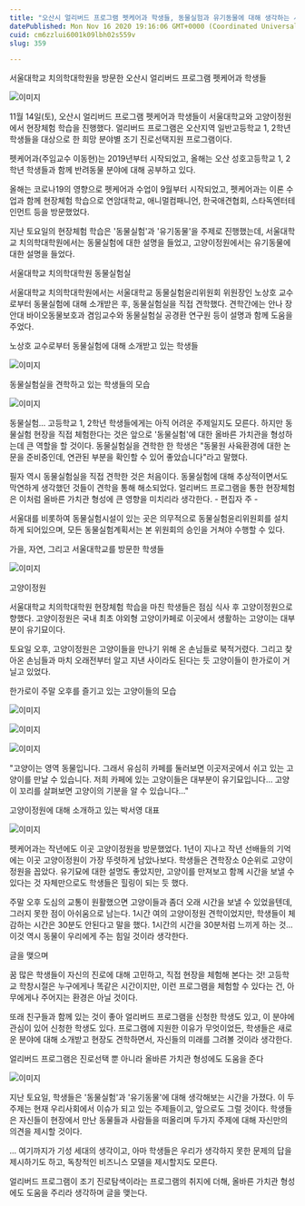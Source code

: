 ```yaml
---
title: "오산시 얼리버드 프로그램 펫케어과 학생들, 동물실험과 유기동물에 대해 생각하는 시간을 갖다"
datePublished: Mon Nov 16 2020 19:16:06 GMT+0000 (Coordinated Universal Time)
cuid: cm6zzlui6001k09lbh02s559v
slug: 359

---
```



서울대학교 치의학대학원을 방문한 오산시 얼리버드 프로그램 펫케어과 학생들

![이미지](https://cdn.hashnode.com/res/hashnode/image/upload/v1739248405167/373e4fbe-1c74-43a9-986b-3dcf49c207a0.jpeg)

11월 14일(토), 오산시 얼리버드 프로그램 펫케어과 학생들이 서울대학교와 고양이정원에서 현장체험 학습을 진행했다. 얼리버드 프로그램은 오산지역 일반고등학교 1, 2학년 학생들을 대상으로 한 희망 분야별 조기 진로선택지원 프로그램이다.

펫케어과(주임교수 이동현)는 2019년부터 시작되었고, 올해는 오산 성호고등학교 1, 2학년 학생들과 함께 반려동물 분야에 대해 공부하고 있다.

올해는 코로나19의 영향으로 펫케어과 수업이 9월부터 시작되었고, 펫케어과는 이론 수업과 함께 현장체험 학습으로 연암대학교, 애니멀컴패니언, 한국애견협회, 스타독엔터테인먼트 등을 방문했었다.

지난 토요일의 현장체험 학습은 '동물실험'과 '유기동물'을 주제로 진행했는데, 서울대학교 치의학대학원에서는 동물실험에 대한 설명을 들었고, 고양이정원에서는 유기동물에 대한 설명을 들었다.

서울대학교 치의학대학원 동물실험실

서울대학교 치의학대학원에서는 서울대학교 동물실험윤리위원회 위원장인 노상호 교수로부터 동물실험에 대해 소개받은 후, 동물실험실을 직접 견학했다. 견학간에는 안나 장안대 바이오동물보호과 겸임교수와 동물실험실 공경환 연구원 등이 설명과 함께 도움을 주었다.

노상호 교수로부터 동물실험에 대해 소개받고 있는 학생들

![이미지](https://cdn.hashnode.com/res/hashnode/image/upload/v1739248407779/5e6d51c1-0204-4a9d-aa18-684461c4d7b6.png)

동물실험실을 견학하고 있는 학생들의 모습

![이미지](https://cdn.hashnode.com/res/hashnode/image/upload/v1739248410212/0d12059c-0cb8-4544-a3a7-172485806795.jpeg)

동물실험... 고등학교 1, 2학년 학생들에게는 아직 어려운 주제일지도 모른다. 하지만 동물실험 현장을 직접 체험한다는 것은 앞으로 '동물실험'에 대한 올바른 가치관을 형성하는데 큰 역할을 할 것이다. 동물실험실을 견학한 한 학생은 "동물원 사육환경에 대한 논문을 준비중인데, 연관된 부분을 확인할 수 있어 좋았습니다"라고 말했다.

필자 역시 동물실험실을 직접 견학한 것은 처음이다. 동물실험에 대해 추상적이면서도 막연하게 생각했던 것들이 견학을 통해 해소되었다. 얼리버드 프로그램을 통한 현장체험은 이처럼 올바른 가치관 형성에 큰 영향을 미치리라 생각한다. - 편집자 주 -

서울대를 비롯하여 동물실험시설이 있는 곳은 의무적으로 동물실험윤리위원회를 설치하게 되어있으며, 모든 동물실험계획서는 본 위원회의 승인을 거쳐야 수행할 수 있다.

가을, 자연, 그리고 서울대학교를 방문한 학생들

![이미지](https://cdn.hashnode.com/res/hashnode/image/upload/v1739248412709/1fb38f38-59ed-4d1a-b62a-4303cc6d8472.jpeg)

고양이정원

서울대학교 치의학대학원 현장체험 학습을 마친 학생들은 점심 식사 후 고양이정원으로 향했다. 고양이정원은 국내 최초 야외형 고양이카페로 이곳에서 생활하는 고양이는 대부분이 유기묘이다.

토요일 오후, 고양이정원은 고양이들을 만나기 위해 온 손님들로 북적거렸다. 그리고 찾아온 손님들과 마치 오래전부터 알고 지낸 사이라도 된다는 듯 고양이들이 한가로이 거닐고 있었다.

한가로이 주말 오후를 즐기고 있는 고양이들의 모습

![이미지](https://cdn.hashnode.com/res/hashnode/image/upload/v1739248415406/104a2bca-5239-4aa6-8633-24de14668f7c.jpeg)

![이미지](https://cdn.hashnode.com/res/hashnode/image/upload/v1739248417769/f9d827b8-e77b-4094-98ae-25dcbcc25c1b.jpeg)

![이미지](https://cdn.hashnode.com/res/hashnode/image/upload/v1739248420110/4d735e88-6ad7-4f57-8a42-87bb80c3a81c.jpeg)

"고양이는 영역 동물입니다. 그래서 유심히 카페를 둘러보면 이곳저곳에서 쉬고 있는 고양이를 만날 수 있습니다. 저희 카페에 있는 고양이들은 대부분이 유기묘입니다… 고양이 꼬리를 살펴보면 고양이의 기분을 알 수 있습니다…"

고양이정원에 대해 소개하고 있는 박서영 대표

![이미지](https://cdn.hashnode.com/res/hashnode/image/upload/v1739248422847/f817b5c8-1563-468c-ba68-35b6546ce67e.png)

펫케어과는 작년에도 이곳 고양이정원을 방문했었다. 1년이 지나고 작년 선배들의 기억에는 이곳 고양이정원이 가장 뚜렷하게 남았나보다. 학생들은 견학장소 0순위로 고양이정원을 꼽았다. 유기묘에 대한 설명도 좋았지만, 고양이를 만져보고 함께 시간을 보낼 수 있다는 것 자체만으로도 학생들은 힐링이 되는 듯 했다.

주말 오후 도심의 교통이 원활했으면 고양이들과 좀더 오래 시간을 보낼 수 있었을텐데, 그러지 못한 점이 아쉬움으로 남는다. 1시간 여의 고양이정원 견학이었지만, 학생들이 체감하는 시간은 30분도 안된다고 말을 했다. 1시간의 시간을 30분처럼 느끼게 하는 것... 이것 역시 동물이 우리에게 주는 힘일 것이라 생각한다.

글을 맺으며

꿈 많은 학생들이 자신의 진로에 대해 고민하고, 직접 현장을 체험해 본다는 것! 고등학교 학창시절은 누구에게나 똑같은 시간이지만, 이런 프로그램을 체험할 수 있다는 건, 아무에게나 주어지는 환경은 아닐 것이다.

또래 친구들과 함께 있는 것이 좋아 얼리버드 프로그램을 신청한 학생도 있고, 이 분야에 관심이 있어 신청한 학생도 있다. 프로그램에 지원한 이유가 무엇이었든, 학생들은 새로운 분야에 대해 소개받고 현장도 견학하면서, 자신들의 미래를 그려볼 것이라 생각한다.

얼리버드 프로그램은 진로선택 뿐 아니라 올바른 가치관 형성에도 도움을 준다

![이미지](https://cdn.hashnode.com/res/hashnode/image/upload/v1739248424745/1e3e9a31-af0e-43fe-b656-b7fb2ac2356f.jpeg)

지난 토요일, 학생들은 '동물실험'과 '유기동물'에 대해 생각해보는 시간을 가졌다. 이 두 주제는 현재 우리사회에서 이슈가 되고 있는 주제들이고, 앞으로도 그럴 것이다. 학생들은 자신들이 현장에서 만난 동물들과 사람들을 떠올리며 두가지 주제에 대해 자신만의 의견을 제시할 것이다.

... 여기까지가 기성 세대의 생각이고, 아마 학생들은 우리가 생각하지 못한 문제의 답을 제시하기도 하고, 독창적인 비즈니스 모델을 제시할지도 모른다.

얼리버드 프로그램이 조기 진로탐색이라는 프로그램의 취지에 더해, 올바른 가치관 형성에도 도움을 주리라 생각하며 글을 맺는다.